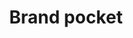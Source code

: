 ---
title: Brand pocket
tags: ["brand", "pocket"]
icon: brand-pocket
svg: '<svg xmlns="http://www.w3.org/2000/svg" width="24" height="24" fill="none" viewBox="0 0 24 24" stroke-width="1.5" stroke-linecap="round" stroke-linejoin="round" stroke="currentColor"><path d="M4.8 3h14.4c.477 0 .935.199 1.273.553.337.354.527.835.527 1.336v6.667c0 2.504-.948 4.907-2.636 6.678C16.676 20.005 14.387 21 12 21a8.634 8.634 0 0 1-3.444-.719 8.984 8.984 0 0 1-2.92-2.047C3.948 16.463 3 14.06 3 11.556V4.889c0-.501.19-.982.527-1.336A1.758 1.758 0 0 1 4.8 3Z"/><path d="m9 10.25 3 3 3-3"/></svg>'
---